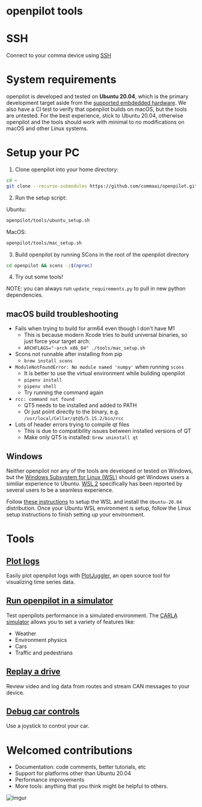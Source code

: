 # openpilot tools

# SSH

Connect to your comma device using [SSH](ssh/README.md)

# System requirements

openpilot is developed and tested on **Ubuntu 20.04**, which is the primary development target aside from the [supported embdedded hardware](https://github.com/commaai/openpilot#running-on-pc). We also have a CI test to verify that openpilot builds on macOS, but the tools are untested. For the best experience, stick to Ubuntu 20.04, otherwise openpilot and the tools should work with minimal to no modifications on macOS and other Linux systems.

# Setup your PC

1. Clone openpilot into your home directory:

```bash
cd ~
git clone --recurse-submodules https://github.com/commaai/openpilot.git
```

2. Run the setup script:

Ubuntu:

```bash
openpilot/tools/ubuntu_setup.sh
```

MacOS:

```bash
openpilot/tools/mac_setup.sh
```

3. Build openpilot by running SCons in the root of the openpilot directory

```bash
cd openpilot && scons -j$(nproc)
```

4. Try out some tools!

NOTE: you can always run `update_requirements.py` to pull in new python dependencies.

## macOS build troubleshooting

- Fails when trying to build for arm64 even though I don't have M1
  - This is because modern Xcode tries to build universal binaries, so just force your target arch:
  - `ARCHFLAGS="-arch x86_64" ./tools/mac_setup.sh`
- Scons not runnable after installing from pip
  - `brew install scons`
- `ModuleNotFoundError: No module named 'numpy'` when running `scons`
  - It is better to use the virtual environment while building openpilot
  - `pipenv install`
  - `pipenv shell`
  - Try running the command again
- `rcc: command not found`
  - QT5 needs to be installed and added to PATH
  - Or just point directly to the binary, e.g. `/usr/local/Cellar/qt@5/5.15.2/bin/rcc`
- Lots of header errors trying to compile qt files
  - This is due to compatibility issues between installed versions of QT
  - Make only QT5 is installed: `brew uninstall qt`

## Windows

Neither openpilot nor any of the tools are developed or tested on Windows, but the [Windows Subsystem for Linux (WSL)](https://docs.microsoft.com/en-us/windows/wsl/about) should get Windows users a similiar experience to Ubuntu. [WSL 2](https://docs.microsoft.com/en-us/windows/wsl/compare-versions) specifically has been reported by several users to be a seamless experience.

Follow [these instructions](https://docs.microsoft.com/en-us/windows/wsl/install) to setup the WSL and install the `Ubuntu-20.04` distribution. Once your Ubuntu WSL environment is setup, follow the Linux setup instructions to finish setting up your environment.

# Tools

## [Plot logs](plotjuggler)

Easily plot openpilot logs with [PlotJuggler](https://github.com/facontidavide/PlotJuggler), an open source tool for visualizing time series data.

## [Run openpilot in a simulator](sim)

Test openpilots performance in a simulated environment. The [CARLA simulator](https://github.com/carla-simulator/carla) allows you to set a variety of features like:

- Weather
- Environment physics
- Cars
- Traffic and pedestrians

## [Replay a drive](replay)

Review video and log data from routes and stream CAN messages to your device.

## [Debug car controls](joystick)

Use a joystick to control your car.

# Welcomed contributions

- Documentation: code comments, better tutorials, etc
- Support for platforms other than Ubuntu 20.04
- Performance improvements
- More tools: anything that you think might be helpful to others.

![Imgur](https://i.imgur.com/IdfBgwK.jpg)
